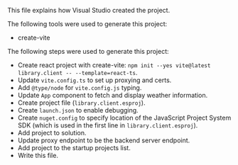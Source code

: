 This file explains how Visual Studio created the project.

The following tools were used to generate this project:
- create-vite

The following steps were used to generate this project:
- Create react project with create-vite: `npm init --yes vite@latest library.client -- --template=react-ts`.
- Update `vite.config.ts` to set up proxying and certs.
- Add `@type/node` for `vite.config.js` typing.
- Update `App` component to fetch and display weather information.
- Create project file (`library.client.esproj`).
- Create `launch.json` to enable debugging.
- Create `nuget.config` to specify location of the JavaScript Project System SDK (which is used in the first line in `library.client.esproj`).
- Add project to solution.
- Update proxy endpoint to be the backend server endpoint.
- Add project to the startup projects list.
- Write this file.
